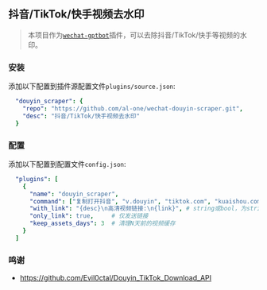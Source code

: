 ## 抖音/TikTok/快手视频去水印

> 本项目作为[`wechat-gptbot`](https://github.com/iuiaoin/wechat-gptbot)插件，可以去除抖音/TikTok/快手等视频的水印。

### 安装

添加以下配置到插件源配置文件`plugins/source.json`:
```yaml
  "douyin_scraper": {
    "repo": "https://github.com/al-one/wechat-douyin-scraper.git",
    "desc": "抖音/TikTok/快手视频去水印"
  }
```

### 配置

添加以下配置到配置文件`config.json`:
```yaml
  "plugins": [
    {
      "name": "douyin_scraper",
      "command": ["复制打开抖音", "v.douyin", "tiktok.com", "kuaishou.com"],
      "with_link": "{desc}\n高清视频链接:\n{link}", # string或bool，为string时作为回复模板
      "only_link": true,     # 仅发送链接
      "keep_assets_days": 3  # 清理N天前的视频缓存
    }
  ]
```

### 鸣谢

- https://github.com/Evil0ctal/Douyin_TikTok_Download_API
